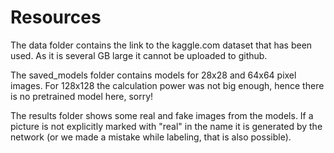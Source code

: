 # Resources

The data folder contains the link to the kaggle.com dataset that has been used. As it is several GB large it cannot be uploaded to github.

The saved_models folder contains models for 28x28 and 64x64 pixel images. For 128x128 the calculation power was not big enough, hence there is no pretrained model here, sorry!

The results folder shows some real and fake images from the models. If a picture is not explicitly marked with "real" in the name it is generated by the network (or we made a mistake while labeling, that is also possible).
